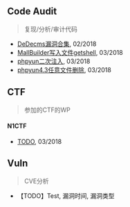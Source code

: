 ## Code Audit
> 复现/分析/审计代码

- [DeDecms漏洞合集](dedecms漏洞合集.md), 02/2018
- [MallBuilder写入文件getshell](MallBuilder写入文件getshell.md), 03/2018
- [phpyun二次注入](phpyun二次注入.md), 03/2018
- [phpyun4.3任意文件删除](phpyun4.3任意文件删除漏洞.md), 03/2018

## CTF
> 参加的CTF的WP

#### N1CTF
- [TODO](77777.md), 03/2018


## Vuln
> CVE分析

- 【TODO】Test, 漏洞时间, 漏洞类型

